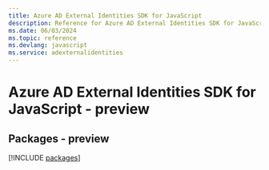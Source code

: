 ```yaml
---
title: Azure AD External Identities SDK for JavaScript
description: Reference for Azure AD External Identities SDK for JavaScript
ms.date: 06/03/2024
ms.topic: reference
ms.devlang: javascript
ms.service: adexternalidentities
---
```

# Azure AD External Identities SDK for JavaScript - preview
## Packages - preview
[!INCLUDE [packages](ad-external-identities-index.md)]